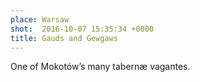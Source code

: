 ```yaml
---
place: Warsaw
shot:  2016-10-07 15:35:34 +0000
title: Gauds and Gewgaws
---
```


One of Mokotów’s many tabernæ vagantes.
